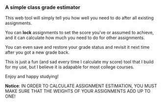 ### A simple class grade estimator

This web tool will simply tell you how well you need to do after all existing assignments.

You can **lock** assignments to set the score you've or assumed to achieve, and it can calculate how much you need to do for other assignments.

You can even save and restore your grade status and revisit it next time after you got a new grade back.

This is just a fun (and sad every time I calculate my score) tool that I build for my use, but I believe it is adapable for most college courses.

Enjoy and happy studying!

**Notice**:
IN ORDER TO CALCULATE ASSIGNMENT ESTIMATION, YOU MUST MAKE SURE THAT THE WEIGHTS OF YOUR ASSIGNMENTS ADD UP TO ONE!